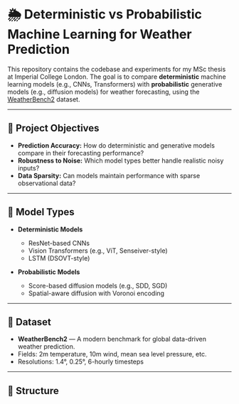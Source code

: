 # 🌦️ Deterministic vs Probabilistic Machine Learning for Weather Prediction

This repository contains the codebase and experiments for my MSc thesis at Imperial College London. The goal is to compare **deterministic** machine learning models (e.g., CNNs, Transformers) with **probabilistic** generative models (e.g., diffusion models) for weather forecasting, using the [WeatherBench2](https://github.com/weatherbench2) dataset.

---

## 📌 Project Objectives

- **Prediction Accuracy:** How do deterministic and generative models compare in their forecasting performance?
- **Robustness to Noise:** Which model types better handle realistic noisy inputs?
- **Data Sparsity:** Can models maintain performance with sparse observational data?

---

## 🧠 Model Types

- **Deterministic Models**
  - ResNet-based CNNs
  - Vision Transformers (e.g., ViT, Senseiver-style)
  - LSTM (DSOVT-style)

- **Probabilistic Models**
  - Score-based diffusion models (e.g., SDD, SGD)
  - Spatial-aware diffusion with Voronoi encoding

---

## 🧪 Dataset

- **WeatherBench2** — A modern benchmark for global data-driven weather prediction.
- Fields: 2m temperature, 10m wind, mean sea level pressure, etc.
- Resolutions: 1.4°, 0.25°, 6-hourly timesteps

---

## 🧱 Structure
